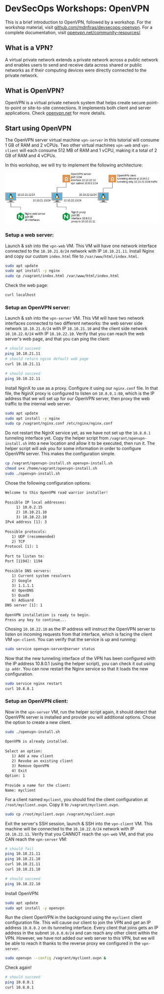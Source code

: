 # DevSecOps Workshops: OpenVPN

This is a brief introduction to OpenVPN, followed by a workshop. For the workshop material, visit <a href="https://github.com/mdnfiras/devsecops-openvpn" target="_blank">github.com/mdnfiras/devsecops-openvpn</a>. For a complete documentation, visit <a href="https://openvpn.net/community-resources/" target="_blank">openvpn.net/community-resources/</a>.

## What is a VPN?

A virtual private network extends a private network across a public network and enables users to send and receive data across shared or public networks as if their computing devices were directly connected to the private network.

## What is OpenVPN?

OpenVPN is a virtual private network system that helps create secure point-to-point or site-to-site connections. It implements both client and server applications. Check <a href="https://openvpn.net/">openvpn.net</a> for more details.

## Start using OpenVPN

The OpenVPN server virtual machine `vpn-server` in this tutorial will consume 1 GB of RAM and 2 vCPUs. Two other virtual machines `vpn-web` and `vpn-client` will each consume 512 MB of RAM and 1 vCPU, making it a total of 2 GB of RAM and 4 vCPUs.

In this workshop, we will try to implement the following architecture:

<img src="imgs/arch.png"/>

### Setup a web server:

Launch & ssh into the `vpn-web` VM. This VM will have one network interface connected to the `10.10.21.0/24` network with IP `10.10.21.11`. Install Nginx and copy our custom `index.html` file to `/var/www/html/index.html`.

```bash
sudo apt update
sudo apt install -y nginx
sudo cp /vagrant/index.html /var/www/html/index.html
```

Check the web page:

```bash
curl localhost
```

### Setup an OpenVPN server:

Launch & ssh into the `vpn-server` VM. This VM will have two network interfaces connected to two different networks: the web server side network `10.10.21.0/24` with IP `10.10.21.10` and the client side network `10.10.22.0/24` with IP `10.10.22.10`. Verify that you can reach the web server's web page, and that you can ping the client:

```bash
# should succeed
ping 10.10.21.11
# should return nginx default web page
curl 10.10.21.11
```

```bash
# should succeed
ping 10.10.22.11
```

Install NginX to use as a proxy. Configure it using our `nginx.conf` file. In that file, the NginX proxy is configured to listen on `10.8.0.1:80`, which is the IP address that we will set up for our OpenVPN server, then proxy the web traffic to the internal web server.

```bash
sudo apt update
sudo apt install -y nginx
sudo cp /vagrant/nginx.conf /etc/nginx/nginx.conf
```

Do not restart the NginX service yet, as we have not set up the `10.8.0.1` tunneling interface yet. Copy the helper script from `/vagrant/openvpn-install.sh` into a new location and allow it to be executed, then run it. The helper script will ask you for some information in order to configure OpenVPN server. This makes the configuration simple.

```bash
cp /vagrant/openvpn-install.sh openvpn-install.sh
chmod u+x /home/vagrant/openvpn-install.sh
sudo ./openvpn-install.sh
```

Chose the following configuration options:

```
Welcome to this OpenVPN road warrior installer!

Possible IP local addresses:
     1) 10.0.2.15
     2) 10.10.21.10
     3) 10.10.22.10
IPv4 address [1]: 3

Possible protocols:
   1) UDP (recommended)
   2) TCP
Protocol [1]: 1

Port to listen to:
Port [1194]: 1194            

Possible DNS servers:
   1) Current system resolvers
   2) Google
   3) 1.1.1.1
   4) OpenDNS
   5) Quad9
   6) AdGuard
DNS server [1]: 1

OpenVPN installation is ready to begin.
Press any key to continue...
```

Chosing `10.10.22.10` as the IP address will instruct the OpenVPN server to listen on incoming requests from that interface, which is facing the client VM `vpn-client`. You can verify that the service is up and running:

```bash
sudo service openvpn-server@server status
```

Now that the new tunneling interface of the VPN has been configured with the IP address 10.8.0.1 (using the helper script), you can check it out using `ip addr`. You can now restart the Nginx service so that it loads the new configuration.

```bash
sudo service nginx restart
curl 10.8.0.1
```

### Setup an OpenVPN client:

Now in the `vpn-server` VM, run the helper script again, it should detect that OpenVPN server is installed and provide you will additional options. Chose the option to create a new client.

```bash
sudo ./openvpn-install.sh
```

```
OpenVPN is already installed.

Select an option:
   1) Add a new client
   2) Revoke an existing client
   3) Remove OpenVPN
   4) Exit
Option: 1

Provide a name for the client:
Name: myclient
```

For a client named `myclient`, you should find the client configuration at `/root/myclient.ovpn`. Copy it to `/vagrant/myclient.ovpn`.

```bash
sudo cp /root/myclient.ovpn /vagrant/myclient.ovpn
```

Exit the server's SSH session, launch & SSH into the `vpn-client` VM. This machine will be connected to the `10.10.22.0/24` network with IP `10.10.22.11`. Verify that you CANNOT reach the `vpn-web` VM, and that you CAN reach the `vpn-server` VM:

```bash
# should fail
ping 10.10.21.11
ping 10.10.21.10
curl 10.10.21.11
curl 10.10.21.10
```

```bash
# should succeed
ping 10.10.22.10
```

Install OpenVPN:

```bash
sudo apt update
sudo apt install -y openvpn
```

Run the client OpenVPN in the background using the `myclient` client configuration file. This will cause our client to join the VPN and get an IP address `10.8.0.2` on its tunneling interface. Every client that joins gets an IP address in the subnet `10.8.0.0/24` and can reach any other client within the VPN. However, we have not added our web server to this VPN, but we will be able to reach it thanks to the reverse proxy we configured in the `vpn-server`.

```bash
sudo openvpn --config /vagrant/myclient.ovpn &
```

Check again!

```bash
# should succeed
ping 10.8.0.1
curl 10.8.0.1
```

